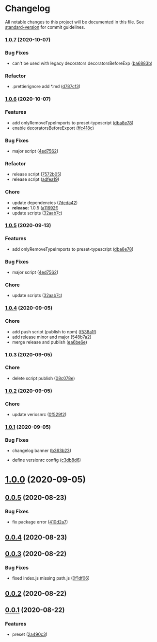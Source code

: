 # Changelog

All notable changes to this project will be documented in this file. See [standard-version](https://github.com/conventional-changelog/standard-version) for commit guidelines.

### [1.0.7](https://github.com/qcolate/babel-preset-qcolate/compare/v1.0.6...v1.0.7) (2020-10-07)


### Bug Fixes

* can't be used with legacy decorators decoratorsBeforeExp ([ba6883b](https://github.com/qcolate/babel-preset-qcolate/commit/ba6883b01be6a95a0ff80564553871f4f66379eb))


### Refactor

* .prettierignore add *.md ([d787cf3](https://github.com/qcolate/babel-preset-qcolate/commit/d787cf3df02156c2f3c2d60382c94c06d8702f68))

### [1.0.6](https://github.com/qcolate/babel-preset-qcolate/compare/v1.0.4...v1.0.6) (2020-10-07)


### Features

* add onlyRemoveTypeImports to preset-typescript ([dba8e78](https://github.com/qcolate/babel-preset-qcolate/commit/dba8e784fe811be744f68460b8935ee690375ad1))
* enable decoratorsBeforeExport ([ffc418c](https://github.com/qcolate/babel-preset-qcolate/commit/ffc418c47c6d62b96f7304c24d5a46d72f2bdff6))


### Bug Fixes

* major script ([4ed7562](https://github.com/qcolate/babel-preset-qcolate/commit/4ed7562fc9545f1ede77336b9a939dcb426fb2b2))


### Refactor

* release script ([7572b05](https://github.com/qcolate/babel-preset-qcolate/commit/7572b05f8ad7495c6f12f43b660d057790b07bd8))
* release script ([adfea19](https://github.com/qcolate/babel-preset-qcolate/commit/adfea1977744bfa3f00b88b048a341be59ce01c2))


### Chore

* update dependencies ([7deda42](https://github.com/qcolate/babel-preset-qcolate/commit/7deda42ce8d2c11cf13709645dd6ad0b2da946ca))
* **release:** 1.0.5 ([a11692f](https://github.com/qcolate/babel-preset-qcolate/commit/a11692f214ae0c8c46234e08c0883cbf75d9a8d4))
* update scripts ([32aab7c](https://github.com/qcolate/babel-preset-qcolate/commit/32aab7c3554dc05ba21f4030237e87223dd9592f))

### [1.0.5](https://github.com/qcolate/babel-preset-qcolate/compare/v1.0.4...v1.0.5) (2020-09-13)


### Features

* add onlyRemoveTypeImports to preset-typescript ([dba8e78](https://github.com/qcolate/babel-preset-qcolate/commit/dba8e784fe811be744f68460b8935ee690375ad1))


### Bug Fixes

* major script ([4ed7562](https://github.com/qcolate/babel-preset-qcolate/commit/4ed7562fc9545f1ede77336b9a939dcb426fb2b2))


### Chore

* update scripts ([32aab7c](https://github.com/qcolate/babel-preset-qcolate/commit/32aab7c3554dc05ba21f4030237e87223dd9592f))

### [1.0.4](https://github.com/qcolate/babel-preset-qcolate/compare/v1.0.3...v1.0.4) (2020-09-05)


### Chore

* add push script (publish to npm) ([f538a1f](https://github.com/qcolate/babel-preset-qcolate/commit/f538a1f34efbc92df9dc41f906d32bc2f4c90bf4))
* add release minor and major ([548b7a2](https://github.com/qcolate/babel-preset-qcolate/commit/548b7a273e60a3a2e19c98bd51fd9646e7b6127c))
* merge release and publish ([ea6be6e](https://github.com/qcolate/babel-preset-qcolate/commit/ea6be6e29e7186d46dfb9e72f30b9af3a2eef7e9))

### [1.0.3](https://github.com/qcolate/babel-preset-qcolate/compare/v1.0.2...v1.0.3) (2020-09-05)


### Chore

* delete script publish ([08c078e](https://github.com/qcolate/babel-preset-qcolate/commit/08c078ea92536cc557d98f2f970a8057d38d6da9))

### [1.0.2](https://github.com/qcolate/babel-preset-qcolate/compare/v1.0.1...v1.0.2) (2020-09-05)


### Chore

* update veriosnrc ([0f529f2](https://github.com/qcolate/babel-preset-qcolate/commit/0f529f21a3f3c3fb76fb927169373e3589aab23d))

### [1.0.1](https://github.com/qcolate/babel-preset-qcolate/compare/v1.0.0...v1.0.1) (2020-09-05)


### Bug Fixes

* changelog banner ([b363b23](https://github.com/qcolate/babel-preset-qcolate/commit/b363b233043dc545137fbfd4f56660f82f67f119))


* define versionrc config ([c3db8d6](https://github.com/qcolate/babel-preset-qcolate/commit/c3db8d66e867b9283b85e72f510b1cc1deb49be5))

# [1.0.0](https://github.com/qcolate/babel-preset-qcolate/compare/v0.0.5...v1.0.0) (2020-09-05)



## [0.0.5](https://github.com/qcolate/babel-preset-qcolate/compare/v0.0.4...v0.0.5) (2020-08-23)


### Bug Fixes

* fix package error ([410d2a7](https://github.com/qcolate/babel-preset-qcolate/commit/410d2a7f1927f6ca9469a36fc02b0e1a986c4d93))



## [0.0.4](https://github.com/qcolate/babel-preset-qcolate/compare/v0.0.3...v0.0.4) (2020-08-23)



## [0.0.3](https://github.com/qcolate/babel-preset-qcolate/compare/v0.0.2...v0.0.3) (2020-08-22)


### Bug Fixes

* fixed index.js missing path.js ([0f1df06](https://github.com/qcolate/babel-preset-qcolate/commit/0f1df06829ae6c68af7c944bfda85dd44364c000))



## [0.0.2](https://github.com/qcolate/babel-preset-qcolate/compare/v0.0.1...v0.0.2) (2020-08-22)



## [0.0.1](https://github.com/qcolate/babel-preset-qcolate/compare/2a490c342f0703fd67d3051db5fc7c28b2db8395...v0.0.1) (2020-08-22)


### Features

* preset ([2a490c3](https://github.com/qcolate/babel-preset-qcolate/commit/2a490c342f0703fd67d3051db5fc7c28b2db8395))
